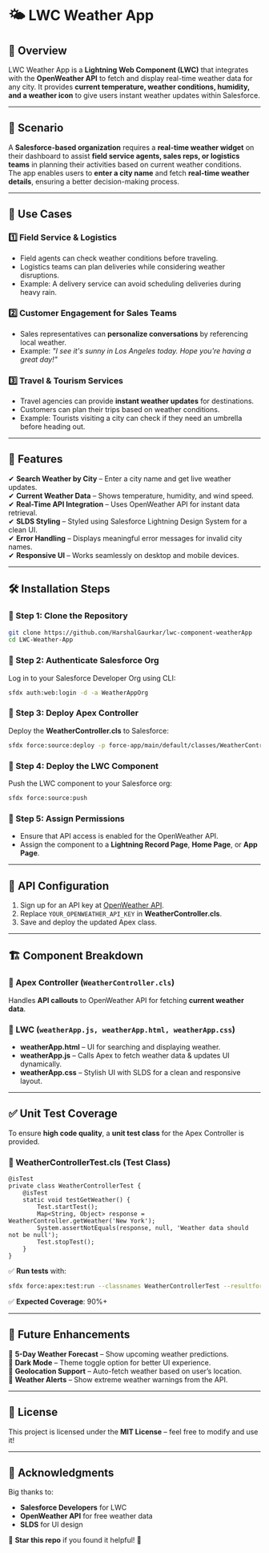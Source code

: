# 🌤️ LWC Weather App  

## 📖 Overview  
LWC Weather App is a **Lightning Web Component (LWC)** that integrates with the **OpenWeather API** to fetch and display real-time weather data for any city. It provides **current temperature, weather conditions, humidity, and a weather icon** to give users instant weather updates within Salesforce.  

---

## 🎯 Scenario  
A **Salesforce-based organization** requires a **real-time weather widget** on their dashboard to assist **field service agents, sales reps, or logistics teams** in planning their activities based on current weather conditions.  
The app enables users to **enter a city name** and fetch **real-time weather details**, ensuring a better decision-making process.  

---

## 🚀 Use Cases  

### **1️⃣ Field Service & Logistics**  
- Field agents can check weather conditions before traveling.  
- Logistics teams can plan deliveries while considering weather disruptions.  
- Example: A delivery service can avoid scheduling deliveries during heavy rain.  

### **2️⃣ Customer Engagement for Sales Teams**  
- Sales representatives can **personalize conversations** by referencing local weather.  
- Example: *"I see it's sunny in Los Angeles today. Hope you're having a great day!"*  

### **3️⃣ Travel & Tourism Services**  
- Travel agencies can provide **instant weather updates** for destinations.  
- Customers can plan their trips based on weather conditions.  
- Example: Tourists visiting a city can check if they need an umbrella before heading out.  

---

## 🎨 Features  
✔ **Search Weather by City** – Enter a city name and get live weather updates.  
✔ **Current Weather Data** – Shows temperature, humidity, and wind speed.  
✔ **Real-Time API Integration** – Uses OpenWeather API for instant data retrieval.  
✔ **SLDS Styling** – Styled using Salesforce Lightning Design System for a clean UI.  
✔ **Error Handling** – Displays meaningful error messages for invalid city names.  
✔ **Responsive UI** – Works seamlessly on desktop and mobile devices.  

---

## 🛠️ Installation Steps  

### **🔹 Step 1: Clone the Repository**  
```sh
git clone https://github.com/HarshalGaurkar/lwc-component-weatherApp
cd LWC-Weather-App
```

### **🔹 Step 2: Authenticate Salesforce Org**  
Log in to your Salesforce Developer Org using CLI:  
```sh
sfdx auth:web:login -d -a WeatherAppOrg
```

### **🔹 Step 3: Deploy Apex Controller**  
Deploy the **WeatherController.cls** to Salesforce:  
```sh
sfdx force:source:deploy -p force-app/main/default/classes/WeatherController.cls
```

### **🔹 Step 4: Deploy the LWC Component**  
Push the LWC component to your Salesforce org:  
```sh
sfdx force:source:push
```

### **🔹 Step 5: Assign Permissions**  
- Ensure that API access is enabled for the OpenWeather API.  
- Assign the component to a **Lightning Record Page**, **Home Page**, or **App Page**.  

---

## 🔑 API Configuration  
1. Sign up for an API key at [OpenWeather API](https://openweathermap.org/api).  
2. Replace `YOUR_OPENWEATHER_API_KEY` in **WeatherController.cls**.  
3. Save and deploy the updated Apex class.  

---

## 🏗️ Component Breakdown  

### **🔹 Apex Controller (`WeatherController.cls`)**  
Handles **API callouts** to OpenWeather API for fetching **current weather data**.  

### **🔹 LWC (`weatherApp.js, weatherApp.html, weatherApp.css`)**  
- **weatherApp.html** – UI for searching and displaying weather.  
- **weatherApp.js** – Calls Apex to fetch weather data & updates UI dynamically.  
- **weatherApp.css** – Stylish UI with SLDS for a clean and responsive layout.  

---

## ✅ **Unit Test Coverage**  
To ensure **high code quality**, a **unit test class** for the Apex Controller is provided.  

### **🧪 WeatherControllerTest.cls (Test Class)**
```apex
@isTest
private class WeatherControllerTest {
    @isTest
    static void testGetWeather() {
        Test.startTest();
        Map<String, Object> response = WeatherController.getWeather('New York');
        System.assertNotEquals(response, null, 'Weather data should not be null');
        Test.stopTest();
    }
}
```
✅ **Run tests** with:  
```sh
sfdx force:apex:test:run --classnames WeatherControllerTest --resultformat human --codecoverage
```
✅ **Expected Coverage**: 90%+  

---

## 📝 Future Enhancements  
🔹 **5-Day Weather Forecast** – Show upcoming weather predictions.  
🔹 **Dark Mode** – Theme toggle option for better UI experience.  
🔹 **Geolocation Support** – Auto-fetch weather based on user’s location.  
🔹 **Weather Alerts** – Show extreme weather warnings from the API.  

---

## 📜 License  
This project is licensed under the **MIT License** – feel free to modify and use it!  

---

## 🙌 Acknowledgments  
Big thanks to:  
- **Salesforce Developers** for LWC  
- **OpenWeather API** for free weather data  
- **SLDS** for UI design  

🌟 **Star this repo** if you found it helpful! 🚀  
```